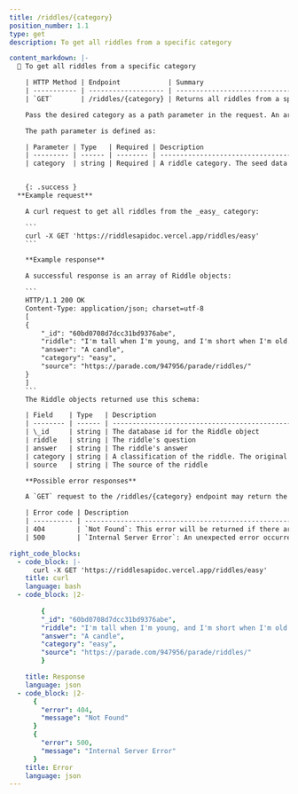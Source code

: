 ```yaml
---
title: /riddles/{category}
position_number: 1.1
type: get
description: To get all riddles from a specific category

content_markdown: |-
  📌 To get all riddles from a specific category

    | HTTP Method | Endpoint            | Summary                                      |
    | ----------- | ------------------- | -------------------------------------------- |
    | `GET`       | /riddles/{category} | Returns all riddles from a specific category |

    Pass the desired category as a path parameter in the request. An array of Riddle objects matching the specific category is returned.

    The path parameter is defined as:

    | Parameter | Type   | Required | Description                                                                                                                                             |
    | --------- | ------ | -------- | ------------------------------------------------------------------------------------------------------------------------------------------------------- |
    | category  | string | Required | A riddle category. The seed data (the initial riddles added to the database) include the following categories: easy, hard, funny, kids, math, and word. 


    {: .success }
  **Example request**

    A curl request to get all riddles from the _easy_ category:

    ```
    curl -X GET 'https://riddlesapidoc.vercel.app/riddles/easy'
    ```

    **Example response**

    A successful response is an array of Riddle objects:

    ```
    HTTP/1.1 200 OK
    Content-Type: application/json; charset=utf-8
    [
    {
        "_id": "60bd0708d7dcc31bd9376abe",
        "riddle": "I'm tall when I'm young, and I'm short when I'm old. What am I?",
        "answer": "A candle",
        "category": "easy",
        "source": "https://parade.com/947956/parade/riddles/"
    }
    ]
    ```
    The Riddle objects returned use this schema:

    | Field    | Type   | Description                                                                                                                                                        |
    | -------- | ------ | ------------------------------------------------------------------------------------------------------------------------------------------------------------------ |
    | \_id     | string | The database id for the Riddle object                                                                                                                              |
    | riddle   | string | The riddle's question                                                                                                                                              |
    | answer   | string | The riddle's answer                                                                                                                                                |
    | category | string | A classification of the riddle. The original database includes the categories: easy, hard, funny, kids, math, and word. This is not an enum and more can be added. |
    | source   | string | The source of the riddle                                                                                                                                           |

    **Possible error responses**

    A `GET` request to the /riddles/{category} endpoint may return the following errors:

    | Error code | Description                                                                                                     |
    | ---------- | --------------------------------------------------------------------------------------------------------------- |
    | 404        | `Not Found`: This error will be returned if there are no riddles with the requested `category` in the database. |
    | 500        | `Internal Server Error`: An unexpected error occurred on the server.                                            |

right_code_blocks:
  - code_block: |-
      curl -X GET 'https://riddlesapidoc.vercel.app/riddles/easy'
    title: curl
    language: bash
  - code_block: |2-
      
        {
        "_id": "60bd0708d7dcc31bd9376abe",
        "riddle": "I'm tall when I'm young, and I'm short when I'm old. What am I?",
        "answer": "A candle",
        "category": "easy",
        "source": "https://parade.com/947956/parade/riddles/"
        }

    title: Response
    language: json
  - code_block: |2-
      {
        "error": 404,
        "message": "Not Found"
      }
      {
        "error": 500,
        "message": "Internal Server Error"
      }
    title: Error
    language: json
---
```

